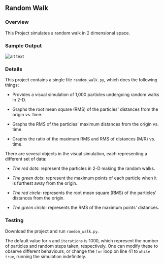 ## Random Walk

### Overview

This Project simulates a random walk in 2 dimensional space.

### Sample Output

![alt text](https://github.com/harveytwoface/CompPhysics/blob/master/Random%20Walk%20Simulation/Sample%20Outputs/Sim.png)

### Details

This project contains a single file `random_walk.py`, which does the following things:

* Provides a visual simulation of 1,000 particles undergoing random walks in 2-D.

* Graphs the root mean square (RMS) of the particles' distances from the origin vs. time.

* Graphs the RMS of the particles' maximum distances from the origin vs. time.

* Graphs the ratio of the maximum RMS and RMS of distances (M/R) vs. time.

There are several objects in the visual simulation, each representing a different set of data:

* *The red dots*: represent the particles in 2-D making the random walks.

* *The green dots*: represent the maximum points of each particle when it is furthest away from the origin.

* *The red circle*: represents the root mean square (RMS) of the particles' distances from the origin.

* *The green circle*: represents the RMS of the maximum points' distances.

### Testing

Download the project and run `random_walk.py`.

The default value for `n` and `iterations` is 1000, which represent the number of particles and random steps taken, respectively. One can modify these to observe different behaviours, or change the `for` loop on line 41 to `while true`, running the simulation indefinitely.
